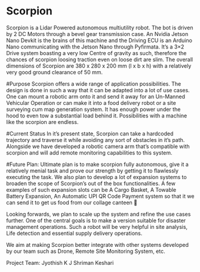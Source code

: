 # Scorpion
Scorpion is a Lidar Powered autonomous multiutility robot. The bot is driven by 2 DC Motors through a bevel gear transmission case. An Nvidia Jetson Nano Devkit is the brains of this machine and the Driving ECU is an Arduino Nano communicating with the Jetson Nano through Pyfirmata. It’s a 3×2 Drive system boasting a very low Centre of gravity as such, therefore the chances of scorpion loosing traction even on loose dirt are slim. The overall dimensions of Scorpion are 380 x 280 x 200 mm (l x b x h) with a relatively very good ground clearance of 50 mm.

#Purpose
 Scorpion offers a wide range of application possibilities. The design is done in such a way that it can be adapted into a lot of use cases. One can mount a robotic arm onto it and send it away for an Un-Manned Vehicular Operation or can make it into a food delivery robot or a site surveying cum map generation system. It has enough power under the hood to even tow a substantial load behind it. Possibilities with a machine like the scorpion are endless.

#Current Status
 In it’s present state, Scorpion can take a hardcoded trajectory and traverse it while avoiding any sort of obstacles in it’s path. Alongside we have developed a robotic camera arm that’s compatible with scorpion and will add remote monitoring capabilities to this system.

 

#Future Plan:
Ultimate plan is to make scorpion fully autonomous, give it a relatively menial task and prove our strength by getting it to flawlessly executing the task. We also plan to develop a lot of expansion systems to broaden the scope of Scorpion’s out of the box functionalities. A few examples of such expansion slots can be A Cargo Basket, A Towable Battery Expansion, An Automatic UPI QR Code Payment system so that it we can send it to get us food from our collage canteen 🙂

Looking forwards, we plan to scale up the system and refine the use cases further. One of the central goals is to make a version suitable for disaster management operations. Such a robot will be very helpful in site analysis, Life detection and essential supply delivery operations.

We aim at making Scorpion better integrate with other systems developed by our team such as Drone, Remote Site Monitoring System, etc.

Project Team:
Jyothish K J
Shriman Keshari
